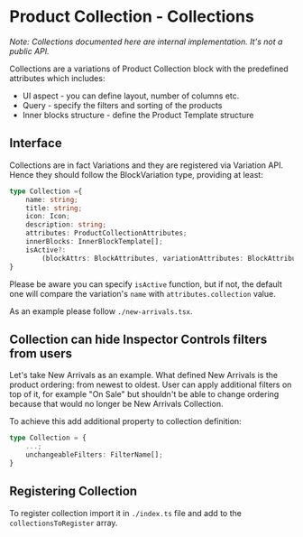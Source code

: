 # Product Collection - Collections

_Note: Collections documented here are internal implementation. It's not a public API._

Collections are a variations of Product Collection block with the predefined attributes which includes:

- UI aspect - you can define layout, number of columns etc.
- Query - specify the filters and sorting of the products
- Inner blocks structure - define the Product Template structure

## Interface

Collections are in fact Variations and they are registered via Variation API. Hence they should follow the BlockVariation type, providing at least:

```typescript
type Collection ={
	name: string;
	title: string;
	icon: Icon;
	description: string;
	attributes: ProductCollectionAttributes;
	innerBlocks: InnerBlockTemplate[];
	isActive?:
		(blockAttrs: BlockAttributes, variationAttributes: BlockAttributes) => boolean;
}
```

Please be aware you can specify `isActive` function, but if not, the default one will compare the variation's `name` with `attributes.collection` value.

As an example please follow `./new-arrivals.tsx`.

## Collection can hide Inspector Controls filters from users

Let's take New Arrivals as an example. What defined New Arrivals is the product ordering: from newest to oldest. User can apply additional filters on top of it, for example "On Sale" but shouldn't be able to change ordering because that would no longer be New Arrivals Collection.

To achieve this add additional property to collection definition:

```typescript
type Collection = {
	...;
	unchangeableFilters: FilterName[];
}
```

## Registering Collection

To register collection import it in `./index.ts` file and add to the `collectionsToRegister` array.
